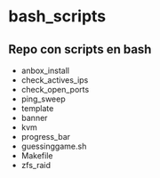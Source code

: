 # bash_scripts

Repo con scripts en bash
---

- anbox_install 
- check_actives_ips
- check_open_ports
- ping_sweep
- template
- banner
- kvm
- progress_bar
- guessinggame.sh
- Makefile
- zfs_raid
